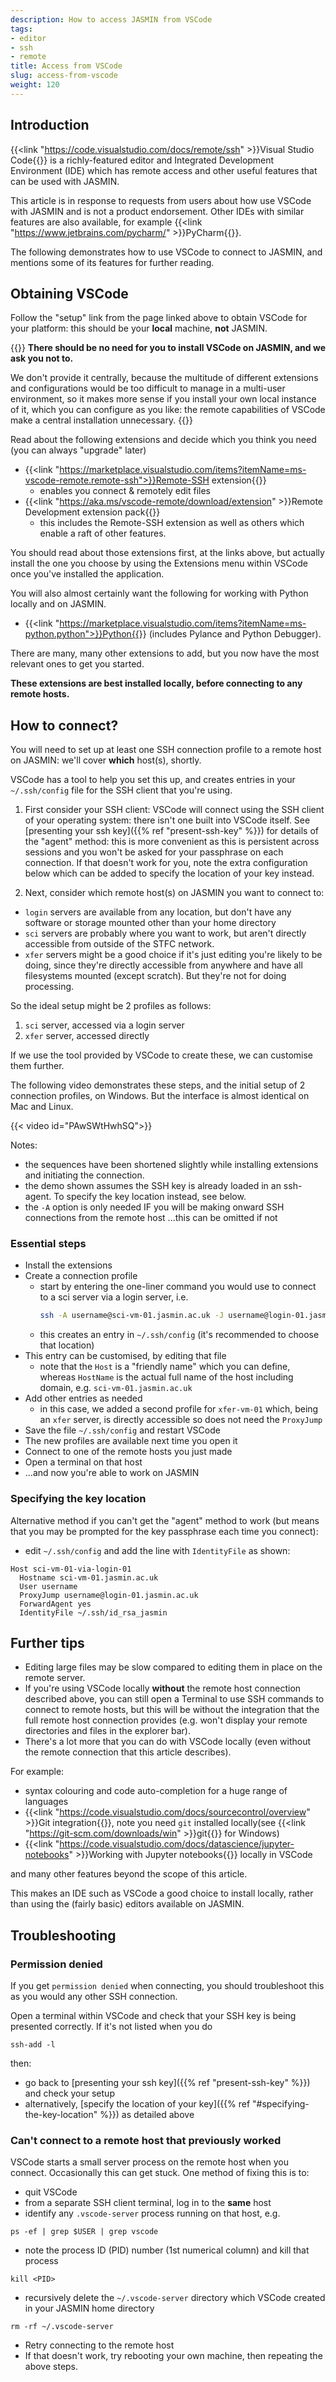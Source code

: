 ```yaml
---
description: How to access JASMIN from VSCode
tags:
- editor
- ssh
- remote
title: Access from VSCode
slug: access-from-vscode
weight: 120
---
```


## Introduction

{{<link "https://code.visualstudio.com/docs/remote/ssh" >}}Visual Studio Code{{</link>}} is a richly-featured editor and Integrated Development Environment (IDE)
which has remote access and other useful features that can be used with JASMIN.

This article is in response to requests from users about how use VSCode with JASMIN and is not a product endorsement. Other IDEs with similar features are also available, for example {{<link "https://www.jetbrains.com/pycharm/" >}}PyCharm{{</link>}}.

The following demonstrates how to use VSCode to connect to JASMIN, and mentions some of its features for further reading.

## Obtaining VSCode

Follow the "setup" link from the page linked above
to obtain VSCode for your platform: this should be your **local** machine, **not** JASMIN.

{{<alert type="info">}}
**There should be no need for you to install VSCode on JASMIN, and we ask you not to.**

We don't provide it centrally, because the multitude of different extensions and configurations 
would be too difficult to manage in a multi-user environment, so it makes more sense if
you install your own local instance of it, which you can configure as you like: the remote capabilities
of VSCode make a central installation unnecessary.
{{</alert>}}

Read about the following extensions and decide which you think you need (you can always "upgrade" later)

- {{<link "https://marketplace.visualstudio.com/items?itemName=ms-vscode-remote.remote-ssh">}}Remote-SSH extension{{</link>}}
  - enables you connect & remotely edit files
- {{<link "https://aka.ms/vscode-remote/download/extension" >}}Remote Development extension pack{{</link>}}
  - this includes the Remote-SSH extension as well as others which enable a raft of other features.

You should read about those extensions first, at the links above, but actually install the one
you choose by using the Extensions menu within VSCode once you've installed the application.

You will also almost certainly want the following for working with Python locally and on JASMIN.

- {{<link "https://marketplace.visualstudio.com/items?itemName=ms-python.python">}}Python{{</link>}}  (includes Pylance and Python Debugger).

There are many, many other extensions to add, but you now have the most relevant ones to get you started.

**These extensions are best installed locally, before connecting to any remote hosts.**

## How to connect?

You will need to set up at least one SSH connection profile to a remote host on JASMIN: we'll cover **which** host(s), shortly.

VSCode has a tool to help you set this up, and creates entries in your `~/.ssh/config` file for the SSH client that you're using.

1. First consider your SSH client: VSCode will connect using the SSH client of your operating system: there isn't one built into
VSCode itself. See [presenting your ssh key]({{% ref "present-ssh-key" %}}) for details of the "agent" method: this is more convenient
as this is persistent across sessions and you won't be asked for your passphrase on each connection. If that doesn't work for you,
note the extra configuration below which can be added to specify the location of your key instead.

2. Next, consider which remote host(s) on JASMIN you want to connect to:

- `login` servers are available from any location, but don't have any software or storage mounted other than your home directory
- `sci` servers are probably where you want to work, but aren't directly accessible from outside of the STFC network.
- `xfer` servers might be a good choice if it's just editing you're likely to be doing, since they're directly accessible from anywhere
and have all filesystems mounted (except scratch). But they're not for doing processing.

So the ideal setup might be 2 profiles as follows:

1. `sci` server, accessed via a login server
1. `xfer` server, accessed directly

If we use the tool provided by VSCode to create these, we can customise them further.

The following video demonstrates these steps, and the initial setup of 2 connection profiles, on Windows. But the interface
is almost identical on Mac and Linux.

{{< video id="PAwSWtHwhSQ">}}

Notes:

- the sequences have been shortened slightly while installing extensions and initiating the connection.
- the demo shown assumes the SSH key is already loaded in an ssh-agent. To specify the key location instead, see below.
- the `-A` option is only needed IF you will be making onward SSH connections from the remote host ...this can be omitted if not

### Essential steps

- Install the extensions
- Create a connection profile
  - start by entering the one-liner command you would use to connect to a sci server via a login server, i.e.
    ```bash
    ssh -A username@sci-vm-01.jasmin.ac.uk -J username@login-01.jasmin.ac.uk
    ```
  - this creates an entry in `~/.ssh/config` (it's recommended to choose that location)
- This entry can be customised, by editing that file
  - note that the `Host` is a "friendly name" which you can define, whereas `HostName` is the actual full name of the host including domain, e.g. `sci-vm-01.jasmin.ac.uk`
- Add other entries as needed
  - in this case, we added a second profile for `xfer-vm-01` which, being an `xfer` server, is directly accessible so does not need the `ProxyJump`
- Save the file `~/.ssh/config` and restart VSCode
- The new profiles are available next time you open it
- Connect to one of the remote hosts you just made
- Open a terminal on that host
- ...and now you're able to work on JASMIN

### Specifying the key location

Alternative method if you can't get the "agent" method to work (but means that you may be prompted for the key passphrase each time you connect):

- edit `~/.ssh/config` and add the line with `IdentityFile` as shown:

```config
Host sci-vm-01-via-login-01
  Hostname sci-vm-01.jasmin.ac.uk
  User username
  ProxyJump username@login-01.jasmin.ac.uk
  ForwardAgent yes
  IdentityFile ~/.ssh/id_rsa_jasmin
```

## Further tips

- Editing large files may be slow compared to editing them in place on the remote server.
- If you're using VSCode locally **without** the remote host connection described above, you can still open a Terminal to use SSH commands to connect to remote hosts, but this will be without the integration that the full remote host connection provides (e.g. won't display your remote directories and files in the explorer bar).
- There's a lot more that you can do with VSCode locally (even without the remote connection that this article describes).

For example:

- syntax colouring and code auto-completion for a huge range of languages
- {{<link "https://code.visualstudio.com/docs/sourcecontrol/overview" >}}Git integration{{</link>}}, note you need `git` installed locally(see {{<link "https://git-scm.com/downloads/win" >}}git{{</link>}} for Windows)
- {{<link "https://code.visualstudio.com/docs/datascience/jupyter-notebooks" >}}Working with Jupyter notebooks{{</link>}} locally in VSCode

and many other features beyond the scope of this article.

This makes an IDE such as VSCode a good choice to install locally, rather than using the (fairly basic) editors available on JASMIN.

## Troubleshooting

### Permission denied

If you get `permission denied` when connecting, you should troubleshoot this as you would any other SSH connection.

Open a terminal within VSCode and check that your SSH key is being presented correctly. If it's not listed when you do

```console
ssh-add -l
```

then:

- go back to [presenting your ssh key]({{% ref "present-ssh-key" %}}) and check your setup
- alternatively, [specify the location of your key]({{% ref "#specifying-the-key-location" %}}) as detailed above

### Can't connect to a remote host that previously worked

VSCode starts a small server process on the remote host when you connect. Occasionally this can get
stuck. One method of fixing this is to:

- quit VSCode
- from a separate SSH client terminal, log in to the **same** host
- identify any `.vscode-server` process running on that host, e.g.
```
ps -ef | grep $USER | grep vscode
```
- note the process ID (PID) number (1st numerical column) and kill that process
```
kill <PID>
```
- recursively delete the `~/.vscode-server` directory which VSCode created in your JASMIN home directory
```
rm -rf ~/.vscode-server
```
- Retry connecting to the remote host
- If that doesn't work, try rebooting your own machine, then repeating the above steps.
